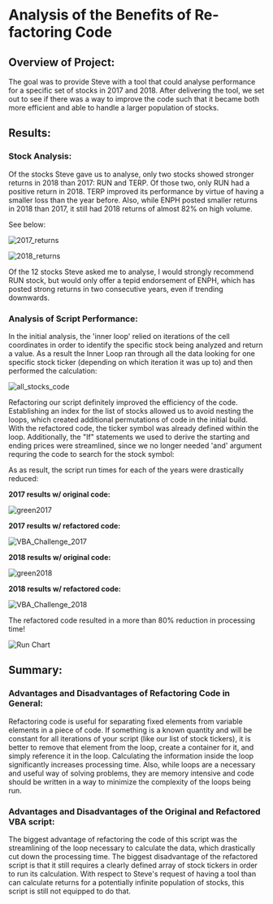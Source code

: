 # Analysis of the Benefits of Re-factoring Code

## Overview of Project:
The goal was to provide Steve with a tool that could analyse performance for a specific set of stocks in 2017 and 2018.  After delivering 
the tool, we set out to see if there was a way to improve the code such that it became both more efficient and able to handle a larger 
population of stocks.

## Results:
### Stock Analysis:
Of the stocks Steve gave us to analyse, only two stocks showed stronger returns in 2018 than 2017: RUN and TERP.  Of those two, 
only RUN had a positive return in 2018.  TERP improved its performance by virtue of having a smaller loss than the year before. Also, 
while ENPH posted smaller returns in 2018 than 2017, it still had 2018 returns of almost 82% on high volume.  

See below: 


![2017_returns](https://user-images.githubusercontent.com/68127033/89134376-b316a000-d4f2-11ea-91f7-c768e80d93ce.png)


![2018_returns](https://user-images.githubusercontent.com/68127033/89134516-d7bf4780-d4f3-11ea-87af-2f13b928f480.png)

Of the 12 stocks Steve asked me to analyse, I would strongly recommend RUN stock, but would only offer a tepid endorsement 
of ENPH, which has posted strong returns in two consecutive years, even if trending downwards.

### Analysis of Script Performance:
In the initial analysis, the 'inner loop' relied on iterations of the cell coordinates in order to identify the specific stock
being analyzed and return a value. As a result the Inner Loop ran through all the data looking for one specific stock ticker
(depending on which iteration it was up to) and then performed the calculation:

![all_stocks_code](https://user-images.githubusercontent.com/68127033/89134674-bb6fda80-d4f4-11ea-9343-08929dc95b0d.png) 

Refactoring our script definitely improved the efficiency of the code.  Establishing an index for the list of stocks allowed us to avoid
nesting the loops, which created additional permutations of code in the initial build.  With the refactored code, the ticker symbol was 
already defined within the loop. Additionally, the "If" statements we used to derive the starting and ending prices were streamlined,
since we no longer needed 'and' argument requring the code to search for the stock symbol:


As as result, the script run times for each of the years were drastically reduced:

**2017 results w/ original code:** 

![green2017](https://user-images.githubusercontent.com/68127033/89134675-bc087100-d4f4-11ea-8e64-8baf46121057.PNG)

**2017 results w/ refactored code:**

![VBA_Challenge_2017](https://user-images.githubusercontent.com/68127033/89134672-bb6fda80-d4f4-11ea-905d-1035a9e03ac1.png)

**2018 results w/ original code:**

![green2018](https://user-images.githubusercontent.com/68127033/89134668-ba3ead80-d4f4-11ea-8a83-6bd2320b38ff.PNG)

**2018 results w/ refactored code:**

![VBA_Challenge_2018](https://user-images.githubusercontent.com/68127033/89134673-bb6fda80-d4f4-11ea-8df3-d79934fc6503.png)

The refactored code resulted in a more than 80% reduction in processing time!

![Run Chart](https://user-images.githubusercontent.com/68127033/89134670-bb6fda80-d4f4-11ea-8060-dd8569d33ea5.png)

## Summary:

### Advantages and Disadvantages of Refactoring Code in General:

Refactoring code is useful for separating fixed elements from variable elements in a piece of code.  If something 
is a known quantity and will be constant for all iterations of your script (like our list of stock tickers), it is better to remove
that element from the loop, create a container for it, and simply reference it in the loop.  Calculating the information inside the
loop significantly increases processing time.  Also, while loops are a necessary and useful way of solving problems, they are 
memory intensive and code should be written in a way to minimize the complexity of the loops being run.

### Advantages and Disadvantages of the Original and Refactored VBA script:

The biggest advantage of refactoring the code of this script was the streamlining of the loop necessary to calculate the
data, which drastically cut down the processing time.  The biggest disadvantage of the refactored script is that it still
requires a clearly defined array of stock tickers in order to run its calculation.  With respect to Steve's request of having
a tool than can calculate returns for a potentially infinite population of stocks, this script is still not equipped to do that.
	
	







